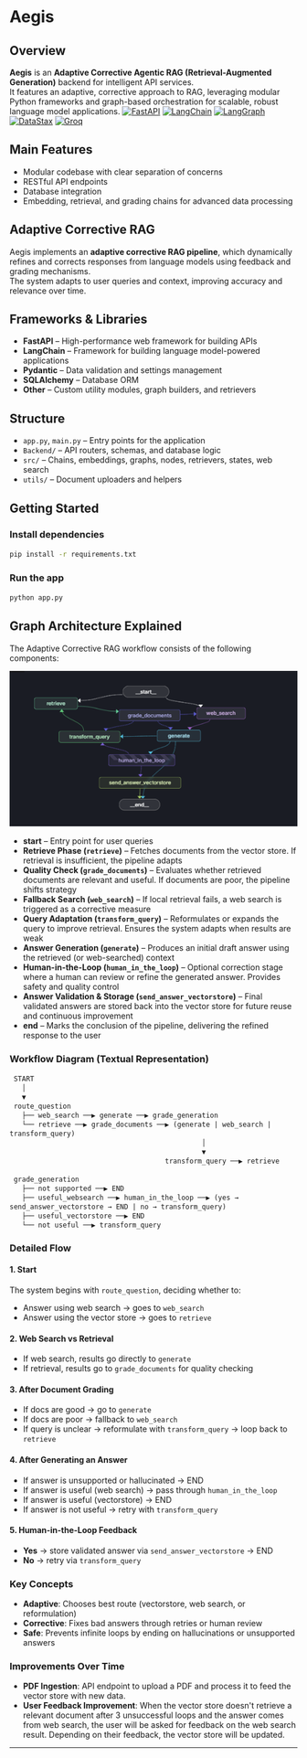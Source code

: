 # Aegis  

## Overview  
**Aegis** is an **Adaptive Corrective Agentic RAG (Retrieval-Augmented Generation)** backend for intelligent API services.  
It features an adaptive, corrective approach to RAG, leveraging modular Python frameworks and graph-based orchestration for scalable, robust language model applications. 
[![FastAPI](https://img.shields.io/badge/FastAPI-005571?style=flat&logo=fastapi)](https://fastapi.tiangolo.com)
[![LangChain](https://img.shields.io/badge/LangChain-FF6C37?style=flat&logo=python&logoColor=white)](https://www.langchain.com)
[![LangGraph](https://img.shields.io/badge/LangGraph-4B0082?style=flat&logo=graphQL&logoColor=white)](https://www.langgraph.dev)
[![DataStax](https://img.shields.io/badge/DataStax-00ADEF?style=flat&logo=cassandra&logoColor=white)](https://www.datastax.com)
[![Groq](https://img.shields.io/badge/Groq-FF4F00?style=flat&logo=groq&logoColor=white)](https://www.groq.com)


## Main Features  
- Modular codebase with clear separation of concerns  
- RESTful API endpoints  
- Database integration  
- Embedding, retrieval, and grading chains for advanced data processing  

## Adaptive Corrective RAG  
Aegis implements an **adaptive corrective RAG pipeline**, which dynamically refines and corrects responses from language models using feedback and grading mechanisms.  
The system adapts to user queries and context, improving accuracy and relevance over time.  

## Frameworks & Libraries  
- **FastAPI** – High-performance web framework for building APIs  
- **LangChain** – Framework for building language model-powered applications  
- **Pydantic** – Data validation and settings management  
- **SQLAlchemy** – Database ORM  
- **Other** – Custom utility modules, graph builders, and retrievers  

## Structure  
- `app.py`, `main.py` – Entry points for the application  
- `Backend/` – API routers, schemas, and database logic  
- `src/` – Chains, embeddings, graphs, nodes, retrievers, states, web search  
- `utils/` – Document uploaders and helpers  

## Getting Started

### Install dependencies
```bash
pip install -r requirements.txt
```

### Run the app
```bash
python app.py
```

## Graph Architecture Explained
The Adaptive Corrective RAG workflow consists of the following components:

![Workflow Diagram](./Graph.png)


- **__start__** – Entry point for user queries
- **Retrieve Phase (`retrieve`)** – Fetches documents from the vector store. If retrieval is insufficient, the pipeline adapts
- **Quality Check (`grade_documents`)** – Evaluates whether retrieved documents are relevant and useful. If documents are poor, the pipeline shifts strategy
- **Fallback Search (`web_search`)** – If local retrieval fails, a web search is triggered as a corrective measure
- **Query Adaptation (`transform_query`)** – Reformulates or expands the query to improve retrieval. Ensures the system adapts when results are weak
- **Answer Generation (`generate`)** – Produces an initial draft answer using the retrieved (or web-searched) context
- **Human-in-the-Loop (`human_in_the_loop`)** – Optional correction stage where a human can review or refine the generated answer. Provides safety and quality control
- **Answer Validation & Storage (`send_answer_vectorstore`)** – Final validated answers are stored back into the vector store for future reuse and continuous improvement
- **__end__** – Marks the conclusion of the pipeline, delivering the refined response to the user

### Workflow Diagram (Textual Representation)

```
 START
   │
   ▼
 route_question
   ├── web_search ──▶ generate ──▶ grade_generation
   └── retrieve ──▶ grade_documents ──▶ (generate | web_search | transform_query)
                                               │
                                               ▼
                                      transform_query ──▶ retrieve

 grade_generation
   ├── not supported ──▶ END
   ├── useful_websearch ──▶ human_in_the_loop ──▶ (yes → send_answer_vectorstore → END | no → transform_query)
   ├── useful_vectorstore ──▶ END
   └── not useful ──▶ transform_query
```
### Detailed Flow

#### 1. Start
The system begins with `route_question`, deciding whether to:
- Answer using web search → goes to `web_search`
- Answer using the vector store → goes to `retrieve`

#### 2. Web Search vs Retrieval
- If web search, results go directly to `generate`
- If retrieval, results go to `grade_documents` for quality checking

#### 3. After Document Grading
- If docs are good → go to `generate`
- If docs are poor → fallback to `web_search`
- If query is unclear → reformulate with `transform_query` → loop back to `retrieve`

#### 4. After Generating an Answer
- If answer is unsupported or hallucinated → END
- If answer is useful (web search) → pass through `human_in_the_loop`
- If answer is useful (vectorstore) → END
- If answer is not useful → retry with `transform_query`

#### 5. Human-in-the-Loop Feedback
- **Yes** → store validated answer via `send_answer_vectorstore` → END
- **No** → retry via `transform_query`

### Key Concepts

- **Adaptive**: Chooses best route (vectorstore, web search, or reformulation)
- **Corrective**: Fixes bad answers through retries or human review
- **Safe**: Prevents infinite loops by ending on hallucinations or unsupported answers

### Improvements Over Time
- **PDF Ingestion**: API endpoint to upload a PDF and process it to feed the vector store with new data.  
- **User Feedback Improvement**: When the vector store doesn't retrieve a relevant document after 3 unsuccessful loops and the answer comes from web search, the user will be asked for feedback on the web search result. Depending on their feedback, the vector store will be updated.

---

